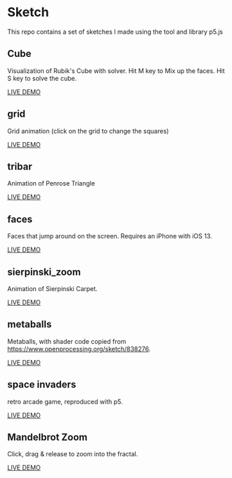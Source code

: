# Sketch

This repo contains a set of sketches I made using the tool and library p5.js


## Cube

Visualization of Rubik's Cube with solver. Hit M key to Mix up the faces. 
Hit S key to solve the cube. 

[LIVE DEMO](https://andrewbayly.github.io/sketch/cube/index.html "Live Demo")


## grid

Grid animation (click on the grid to change the squares)

[LIVE DEMO](https://andrewbayly.github.io/sketch/grid/index.html "Live Demo")


## tribar

Animation of Penrose Triangle

[LIVE DEMO](https://andrewbayly.github.io/sketch/tribar/index.html "Live Demo")


## faces

Faces that jump around on the screen. Requires an iPhone with iOS 13.

[LIVE DEMO](https://andrewbayly.github.io/sketch/faces/index.html "Live Demo")


## sierpinski_zoom

Animation of Sierpinski Carpet. 

[LIVE DEMO](https://andrewbayly.github.io/sketch/sierpinski_zoom/index.html "Live Demo")


## metaballs

Metaballs, with shader code copied from https://www.openprocessing.org/sketch/838276. 

[LIVE DEMO](https://andrewbayly.github.io/sketch/metaballs/index.html "Live Demo")


## space invaders

retro arcade game, reproduced with p5.

[LIVE DEMO](https://andrewbayly.github.io/sketch/space_invaders/index.html "Live Demo")


## Mandelbrot Zoom

Click, drag & release to zoom into the fractal.

[LIVE DEMO](https://andrewbayly.github.io/sketch/mandelbrot_zoom/ "Live Demo")








